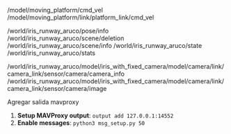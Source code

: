 /model/moving_platform/cmd_vel
/model/moving_platform/link/platform_link/cmd_vel

/world/iris_runway_aruco/pose/info
/world/iris_runway_aruco/scene/deletion
/world/iris_runway_aruco/scene/info
/world/iris_runway_aruco/state
/world/iris_runway_aruco/stats

/world/iris_runway_aruco/model/iris_with_fixed_camera/model/camera/link/camera_link/sensor/camera/camera_info
/world/iris_runway_aruco/model/iris_with_fixed_camera/model/camera/link/camera_link/sensor/camera/image



Agregar salida mavproxy
1. **Setup MAVProxy output**: `output add 127.0.0.1:14552`
2. **Enable messages**: `python3 msg_setup.py 50`